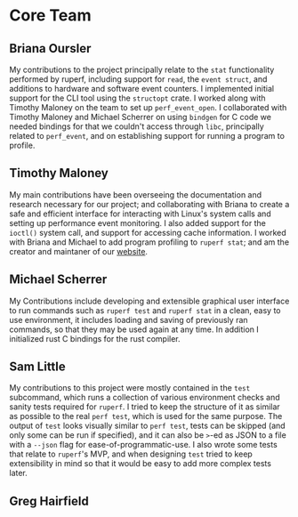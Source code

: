 # Core Team

## Briana Oursler

My contributions to the project principally relate to the `stat` functionality performed by ruperf, 
including support for `read`, the `event struct`, and additions to hardware and software event counters. 
I implemented initial support for the CLI tool using the `structopt` crate. 
I worked along with Timothy Maloney on the team to set up `perf_event_open`. I collaborated with Timothy Maloney
and Michael Scherrer on using `bindgen` for C code we needed bindings for that 
we couldn't access through `libc`, principally related to `perf_event`, and on establishing 
support for running a program to profile.


## Timothy Maloney

My main contributions have been overseeing the documentation and research necessary for our project;
and collaborating with Briana to create a safe and efficient interface 
for interacting with Linux's system calls and setting up performance event monitoring.
I also added support for the `ioctl()` system call,
and support for accessing cache information. I worked with Briana and Michael to add program profiling
to `ruperf stat`; and am the creator and maintaner of our [website](https://HOMS-OSS.github.io/ruperf/). 


## Michael Scherrer

My Contributions include developing and extensible graphical user interface to run commands such as `ruperf test` and `ruperf stat` in a clean, easy to use environment, it includes loading and saving of previously ran commands, so that they may be used again at any time. In addition I initialized rust C bindings for the rust compiler. 



## Sam Little

My contributions to this project were mostly contained in the `test`
subcommand, which runs a collection of various environment checks and sanity tests
required for `ruperf`. I tried to keep the structure of it as similar as possible
to the real `perf test`, which is used for the same purpose. The output of `test`
looks visually similar to `perf test`, tests can be skipped (and only some can be
run if specified), and it can also be `>`-ed as JSON to a file with a `--json`
flag for ease-of-programmatic-use. I also wrote some tests that relate to `ruperf`'s
MVP, and when designing `test` tried to keep extensibility in mind so that it would
be easy to add more complex tests later.


## Greg Hairfield




